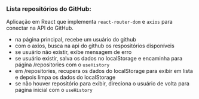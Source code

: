 ### Lista repositórios do GitHub:

Aplicação em React que implementa `react-router-dom` e `axios` para conectar na API do GitHub.

- na página principal, recebe um usuário do github
- com o axios, busca na api do github os respositórios disponíveis
- se usuário não existir, exibe mensagem de erro
- se usuário existir, salva os dados no localStorage e encaminha para página /repositories com o `useHistory`
- em /repositories, recupera os dados do localStorage para exibir em lista e depois limpa os dados do localStorage
- se não houver repositório para exibir, direciona o usuário de volta para página inicial com o `useHistory`

